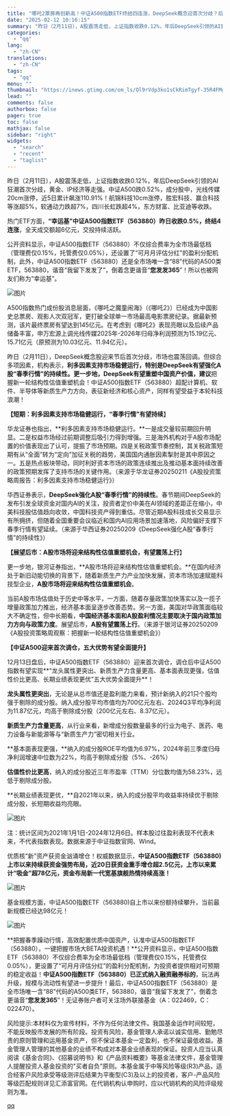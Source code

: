 ```yaml
---
title: "哪吒2票房再创新高！中证A500指数ETF终结四连涨，DeepSeek概念迎首次分歧？后市如何展望？"
date: "2025-02-12 10:16:15"
summary: "昨日（2月11日），A股震荡走低，上证指数收跌0.12%，年后DeepSeek引领的AI狂潮首次分歧..."
categories:
  - "qq"
lang:
  - "zh-CN"
translations:
  - "zh-CN"
tags:
  - "qq"
menu: ""
thumbnail: "https://inews.gtimg.com/om_ls/Ol9rVdp3ko1sCkRimTgyf-35R4FMgPADmk-45MwTTSg20AA_640360/0"
lead: ""
comments: false
authorbox: false
pager: true
toc: false
mathjax: false
sidebar: "right"
widgets:
  - "search"
  - "recent"
  - "taglist"
---
```


昨日（2月11日），A股震荡走低，上证指数收跌0.12%，年后DeepSeek引领的AI狂潮首次分歧，黄金、IP经济等走强。中证A500跌0.52%，成分股中，光线传媒20cm涨停，近5日累计飙涨110.91%！航锦科技10cm涨停，胜宏科技、赢合科技等涨超5%，软通动力跌超7%，四川长虹跌超4%，东方财富、比亚迪等收跌。

热门ETF方面，**“幸运基”中证A500指数ETF（563880）昨日收跌0.5%，终结4连涨**，全天成交额超6亿元，交投持续活跃。

公开资料显示，中证A500指数ETF（563880）不仅综合费率为全市场最低档（管理费仅0.15%，托管费仅0.05%），还设置了“可月月评估分红”的盈利分配机制，此外，中证A500指数ETF（563880）还是全市场唯一含“88”代码的A500类ETF，563880，谐音“我留下发发了”，倒着念更谐音“**您发发365**”！所以也被网友们称为“幸运基”。

![图片](https://inews.gtimg.com/om_bt/Oma48cQtcW1qAeqGElkTaqDQOkAvobFLWXJH09Pgxg0XMAA/641)

A500指数热门成份股消息层面，《哪吒之魔童闹海》（《哪吒2》）已经成为中国影史总票房、观影人次双冠军，更打破全球单一市场最高电影票房纪录。据最新预测，该片最终票房有望达到145亿元。在考虑到《哪吒2》表现亮眼以及后续产品储备丰富，申万宏源上调光线传媒2025年-2026年归母净利润预测为15.19亿元、15.71亿元（原预测为10.03亿元、11.94亿元）。

昨日（2月11日），DeepSeek概念股迎来节后首次分歧，市场也震荡回调。但综合多项因素，机构表示，**利多因素支持市场稳健运行，特别是DeepSeek有望强化A股“春季行情”的持续性。更一步地，DeepSeek有望重塑中国资产价值，建议**把握新一轮结构性估值重塑机会！中证A500指数ETF（563880）超配计算机、软件、半导体等新质生产力方向，表征新经济和核心资产，同样有望受益于本轮科技浪潮！

**【短期：利多因素支持市场稳健运行，“春季行情”有望持续**】

华龙证券也指出，**利多因素支持市场稳健运行。**一是成交量较前期回升明显。二是权益市场经过前期调整后吸引力得到增强。三是海外机构对于A股市场配置的价值表现出了认可，提振了市场预期。四是关税政策节奏控制，其关税政策短期有从“全面”转为“定向”加征关税的趋势，美国国内通胀因素掣肘是其中原因之一。五是热点板块带动，同时利好资本市场的政策连续推出及推动基本面持续改善的政策预期发挥了支持市场的关键作用。（来源于华龙证券20250211《A股投资策略周报告：利多因素支持市场稳健运行》）

华西证券表示，**DeepSeek强化A股“春季行情”的持续性**。春节期间DeepSeek的发布引发全球资金对国内AI的关注，投资者定价中美在AI领域的差距正在缩小，中美科技股估值趋向收敛，中国科技资产得到重估。尽管近期A股科技成长交易显示有所拥挤，但随着全国重要会议临近和国内AI应用场景加速落地，风险偏好支撑下春季行情有望延续。（来源于华西证券20250209《DeepSeek强化A股“春季行情”的持续性》）

**【展望后市：A股市场将迎来结构性估值重塑机会，有望震荡上行**】

更一步地，银河证券指出，**A股市场将迎来结构性估值重塑机会。**在国内经济处于新旧动能切换的背景下，随着新质生产力产业加快发展，资本市场加速赋能科技型企业，**A股市场将迎来结构性估值重塑机会**。

当前A股市场估值处于历史中等水平，一方面，随着存量政策加快落实以及一揽子增量政策加力推出，经济基本面呈逐步改善态势。另一方面，美国对华政策面临较大不确定性，但中长期看，**中国经济基本面和A股盈利情况主要取决于国内政策加力方向与政策力度**。展望后市，**A股有望震荡上行**。（来源于银河证券20250209《A股投资策略周观察：把握新一轮结构性估值重塑机会》）

**【中证A500迎来首次调仓，五大优势有望全面提升】**

12月13日盘后，中证A500指数ETF（563880）迎来首次调仓，调仓后中证A500指数有望实现**“龙头属性更突出、新质生产力含量更高、基本面表现更强，估值性价比更高、长期业绩表现更优”五大优势全面提升**！

**龙头属性更突出**，无论是从总市值还是盈利能力来看，预计新纳入的21只个股均强于剔除的成分股。纳入成分股平均市值均为700亿元左右、2024Q3平均净利润为11.87亿元，均高于剔除成分股（200亿元左右、8.37亿元）。

**新质生产力含量更高**，从行业来看，新增成分股数量最多的行业为电子、医药、电力设备与新能源等与“新质生产力”密切相关行业。

**基本面表现更强，**纳入的成分股ROE平均值为6.97%，2024年前三季度归母净利润增速中位数为22%，均高于剔除成分股（5%、-26%）

**估值性价比更高**，纳入的成分股近三年市盈率（TTM）分位数均值为58.23%，远低于剔除成分股。

**长期业绩表现更优，**自2021年以来，纳入的成分股平均收益率持续优于剔除成分股，长短期收益均亮眼。

![图片](https://inews.gtimg.com/om_bt/Oe_gWhm1cHJ7-cAIj2DYsZwxAczgyMdLBxFFcPH6GGRGUAA/641)

注：统计区间为2021年1月1日-2024年12月6日。样本股过往盈利表现不代表未来，不代表指数表现。数据来源于中证指数官网、Wind。

优质核“新”资产获资金汹涌增仓！权威数据显示，**中证A500指数ETF（563880)上市以来持续获资金强势布局，近20日获资金重手增仓超2.5亿元，上市以来累计“吸金”超78亿元，资金布局新一代宽基旗舰热情持续高涨！**

![图片](https://inews.gtimg.com/om_bt/OdjHJFrrjdv2YQ-IF2lVeONmtzwEYB4rfOGyBSzV2qsBUAA/641)

基金规模方面，中证A500指数ETF（563880)自上市以来份额持续攀升，当前最新规模已经达98亿元！

![图片](https://inews.gtimg.com/om_bt/OC9POcwL0iNJDPdAAl8BZtZogryq-mPI1CtKzqprg3iboAA/641)

**把握春季躁动行情，高效配置优质中国资产，认准中证A500指数ETF（563880），一键把握市场大BETA投资机遇！**公开资料显示，中证A500指数ETF（563880）不仅综合费率为全市场最低档（管理费仅0.15%，托管费仅0.05%），更设置了“可月月评估分红”的盈利分配机制，为投资者提供相对可预期的稳定收益！**中证A500指数ETF（563880）已正式纳入融资融券标的**，玩法再升级，规模与流动性有望进一步提升！最后，中证A500指数ETF（563880）是全市场唯一含“88”代码的A500类ETF，563880，谐音“我留下发发了”，倒着念更谐音“**您发发365**”！无证券账户者可关注场外联接基金（A：022469，C：022470）。

风险提示:本材料仅为宣传材料，不作为任何法律文件。我国基金运作时间较短，不能反映股市发展的所有阶段。投资有风险，基金管理人承诺以诚实信用、勤勉尽责的原则管理和运用基金资产，但不保证本基金一定盈利，也不保证最低收益。基金管理人管理的其他基金的业绩不构成对本基金业绩表现的保证。投资人应当认真阅读《基金合同》、《招募说明书》和《产品资料概要》等基金法律文件，基金管理人提醒投资人基金投资的"买者自负”原则。本基金属于中等风险等级(R3)产品，适合经客户风险承受等级测评后结果为平衡型(C3)及以上的投资者，客户-产品风险等级匹配规则详见汇添富官网。在代销机构认申购时，应以代销机构的风险评级规则为准。

[qq](https://new.qq.com/rain/a/20250212A02PEJ00)
